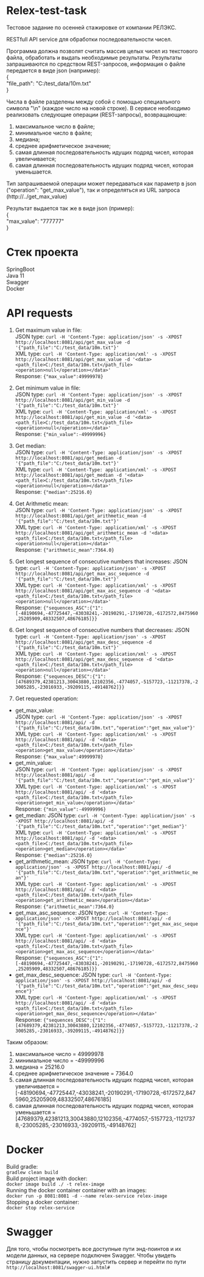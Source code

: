 # Relex-test-task

Тестовое задание по осенней стажировке от компании РЕЛЭКС.

RESTfull API service для обработки последовательности чисел.
  
Программа должна позволят считать массив целых чисел из текстового файла, обработать и выдать необходимые результаты. Результаты запрашиваются по средством REST-запросов, информация о файле передается в виде json (например):  
{  
	"file_path": "C:/test_data/10m.txt"  
}  
  
Числа в файле разделены между собой с помощью специального символа "\n" (каждое число на новой строке). 
В сервисе необходимо реализовать следующие операции (REST-запросы), возвращающие:
1.	максимальное число в файле;
2.	минимальное число в файле;
3.	медиана;
4.	среднее арифметическое значение;
5.	самая длинная последовательность идущих подряд чисел, которая увеличивается;
6.	самая длинная последовательность идущих подряд чисел, которая уменьшается.


Тип запрашиваемой операции может передаваться как параметр в json ("operation": "get_max_value"), так и определяться из URL запроса (http://../get_max_value)

Результат выдается так же в виде json (пример):  
{  
	"max_value": "777777"  
}  
  
# Cтек проекта
SpringBoot  
Java 11  
Swagger   
Docker  

# API requests  
1) Get maximum value in file:  
JSON type: `curl -H 'Content-Type: application/json' -s -XPOST http://localhost:8081/api/get_max_value -d '{"path_file":"C:/test_data/10m.txt"}'`  
XML type: `curl -H 'Content-Type: application/xml' -s -XPOST http://localhost:8081/api/get_max_value -d '<data><path_file>C:/test_data/10m.txt</path_file><operation>null</operation></data>'`  
Response: `{"max_value":49999978}`  
  
2) Get minimum value in file:  
JSON type: `curl -H 'Content-Type: application/json' -s -XPOST http://localhost:8081/api/get_min_value -d '{"path_file":"C:/test_data/10m.txt"}'`  
XML type: `curl -H 'Content-Type: application/xml' -s -XPOST http://localhost:8081/api/get_min_value -d '<data><path_file>C:/test_data/10m.txt</path_file><operation>null</operation></data>'`  
Response: `{"min_value":-49999996}`
  
3) Get median:  
JSON type: `curl -H 'Content-Type: application/json' -s -XPOST http://localhost:8081/api/get_median -d '{"path_file":"C:/test_data/10m.txt"}'`  
XML type: `curl -H 'Content-Type: application/xml' -s -XPOST http://localhost:8081/api/get_median -d '<data><path_file>C:/test_data/10m.txt</path_file><operation>null</operation></data>'`  
Response: `{"median":25216.0}`  
  
4) Get Arithmetic mean:  
JSON type: `curl -H 'Content-Type: application/json' -s -XPOST http://localhost:8081/api/get_arithmetic_mean -d '{"path_file":"C:/test_data/10m.txt"}'`  
XML type: `curl -H 'Content-Type: application/xml' -s -XPOST http://localhost:8081/api/get_arithmetic_mean -d '<data><path_file>C:/test_data/10m.txt</path_file><operation>null</operation></data>'`  
Response: `{"arithmetic_mean":7364.0}`

5) Get longest sequence of consecutive numbers that increases: 
JSON type: `curl -H 'Content-Type: application/json' -s -XPOST http://localhost:8081/api/get_max_asc_sequence -d '{"path_file":"C:/test_data/10m.txt"}'`  
XML type: `curl -H 'Content-Type: application/xml' -s -XPOST http://localhost:8081/api/get_max_asc_sequence -d '<data><path_file>C:/test_data/10m.txt</path_file><operation>null</operation></data>'`  
Response: `{"sequences_ASC":{"1":[-48190694,-47725447,-43038241,-20190291,-17190728,-6172572,8475960,25205909,48332507,48676185]}}`

6) Get longest sequence of consecutive numbers that decreases:
JSON type: `curl -H 'Content-Type: application/json' -s -XPOST http://localhost:8081/api/get_max_desc_sequence -d '{"path_file":"C:/test_data/10m.txt"}'`  
XML type: `curl -H 'Content-Type: application/xml' -s -XPOST http://localhost:8081/api/get_max_desc_sequence -d '<data><path_file>C:/test_data/10m.txt</path_file><operation>null</operation></data>'`  
Response: `{"sequences_DESC":{"1":[47689379,42381213,30043880,12102356,-4774057,-5157723,-11217378,-23005285,-23016933,-39209115,-49148762]}}`

7) Get requested operation: 
- get_max_value:  
  JSON type: `curl -H 'Content-Type: application/json' -s -XPOST http://localhost:8081/api/ -d '{"path_file":"C:/test_data/10m.txt","operation":"get_max_value"}'`  
  XML type: `curl -H 'Content-Type: application/xml' -s -XPOST http://localhost:8081/api/ -d '<data><path_file>C:/test_data/10m.txt</path_file><operation>get_max_value</operation></data>'`  
  Response: `{"max_value":49999978}`
- get_min_value:  
  JSON type: `curl -H 'Content-Type: application/json' -s -XPOST http://localhost:8081/api/ -d '{"path_file":"C:/test_data/10m.txt","operation":"get_min_value"}'`  
  XML type: `curl -H 'Content-Type: application/xml' -s -XPOST http://localhost:8081/api/ -d '<data><path_file>C:/test_data/10m.txt</path_file><operation>get_min_value</operation></data>'`  
  Response: `{"min_value":-49999996}`
- get_median:
  JSON type: `curl -H 'Content-Type: application/json' -s -XPOST http://localhost:8081/api/ -d '{"path_file":"C:/test_data/10m.txt","operation":"get_median"}'`  
  XML type: `curl -H 'Content-Type: application/xml' -s -XPOST http://localhost:8081/api/ -d '<data><path_file>C:/test_data/10m.txt</path_file><operation>get_median</operation></data>'`  
  Response: `{"median":25216.0}`
- get_arithmetic_mean:
  JSON type: `curl -H 'Content-Type: application/json' -s -XPOST http://localhost:8081/api/ -d '{"path_file":"C:/test_data/10m.txt","operation":"get_arithmetic_mean"}'`  
  XML type: `curl -H 'Content-Type: application/xml' -s -XPOST http://localhost:8081/api/ -d '<data><path_file>C:/test_data/10m.txt</path_file><operation>get_arithmetic_mean</operation></data>'`  
  Response: `{"arithmetic_mean":7364.0}`
- get_max_asc_sequence:
  JSON type: `curl -H 'Content-Type: application/json' -s -XPOST http://localhost:8081/api/ -d '{"path_file":"C:/test_data/10m.txt","operation":"get_max_asc_sequence"}'`  
  XML type: `curl -H 'Content-Type: application/xml' -s -XPOST http://localhost:8081/api/ -d '<data><path_file>C:/test_data/10m.txt</path_file><operation>get_max_asc_sequence</operation></data>'`  
  Response: `{"sequences_ASC":{"1":[-48190694,-47725447,-43038241,-20190291,-17190728,-6172572,8475960,25205909,48332507,48676185]}}` 
- get_max_desc_sequence:
  JSON type: `curl -H 'Content-Type: application/json' -s -XPOST http://localhost:8081/api/ -d '{"path_file":"C:/test_data/10m.txt","operation":"get_max_desc_sequence"}'`  
  XML type: `curl -H 'Content-Type: application/xml' -s -XPOST http://localhost:8081/api/ -d '<data><path_file>C:/test_data/10m.txt</path_file><operation>get_max_desc_sequence</operation></data>'`  
  Response: `{"sequences_DESC":{"1":[47689379,42381213,30043880,12102356,-4774057,-5157723,-11217378,-23005285,-23016933,-39209115,-49148762]}}`  

Таким образом:  
1) максимальное число = 49999978  
2) минимальное число = -49999996  
3) медиана = 25216.0  
4) среднее арифметическое значение = 7364.0  
5) самая длинная последовательность идущих подряд чисел, которая увеличивается = [-48190694,-47725447,-43038241,-20190291,-17190728,-6172572,8475960,25205909,48332507,48676185]  
6) самая длинная последовательность идущих подряд чисел, которая уменьшается = [47689379,42381213,30043880,12102356,-4774057,-5157723,-11217378,-23005285,-23016933,-39209115,-49148762]  

# Docker  
Build gradle:  
`gradlew clean build`  
Build project image with docker:  
`docker image build ./ -t relex-image`  
Running the docker container container with an images:   
`docker run -p 8081:8081 -d --name relex-service relex-image`  
Stopping a docker container:  
`docker stop relex-service`
  
# Swagger
Для того, чтобы посмотреть все доступные пути энд-поинтов и их модели данных, на сервере подключен Swagger.
Чтобы увидеть страницу документации, нужно запустить сервер и перейти по пути `http://localhost:8081/swagger-ui.html#`
